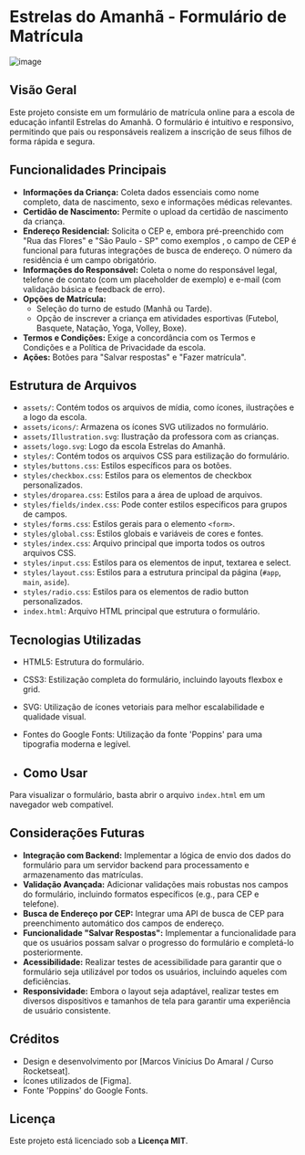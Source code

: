 # Estrelas do Amanhã - Formulário de Matrícula

![image](https://github.com/user-attachments/assets/45d96484-195e-404c-ac79-33ccb58f9675)

## Visão Geral

Este projeto consiste em um formulário de matrícula online para a escola de educação infantil Estrelas do Amanhã. O formulário é intuitivo e responsivo, permitindo que pais ou responsáveis realizem a inscrição de seus filhos de forma rápida e segura.

## Funcionalidades Principais

* **Informações da Criança:** Coleta dados essenciais como nome completo, data de nascimento, sexo e informações médicas relevantes.
* **Certidão de Nascimento:** Permite o upload da certidão de nascimento da criança.
* **Endereço Residencial:** Solicita o CEP e, embora pré-preenchido com "Rua das Flores" e "São Paulo - SP" como exemplos , o campo de CEP é funcional para futuras integrações de busca de endereço. O número da residência é um campo obrigatório.
* **Informações do Responsável:** Coleta o nome do responsável legal, telefone de contato (com um placeholder de exemplo) e e-mail (com validação básica e feedback de erro).
* **Opções de Matrícula:**
    * Seleção do turno de estudo (Manhã ou Tarde).
    * Opção de inscrever a criança em atividades esportivas (Futebol, Basquete, Natação, Yoga, Volley, Boxe).
* **Termos e Condições:** Exige a concordância com os Termos e Condições e a Política de Privacidade da escola.
* **Ações:** Botões para "Salvar respostas" e "Fazer matrícula".

## Estrutura de Arquivos

* `assets/`: Contém todos os arquivos de mídia, como ícones, ilustrações e a logo da escola.
* `assets/icons/`: Armazena os ícones SVG utilizados no formulário.
* `assets/Illustration.svg`: Ilustração da professora com as crianças.
* `assets/logo.svg`: Logo da escola Estrelas do Amanhã.
* `styles/`: Contém todos os arquivos CSS para estilização do formulário.
* `styles/buttons.css`: Estilos específicos para os botões.
* `styles/checkbox.css`: Estilos para os elementos de checkbox personalizados.
* `styles/droparea.css`: Estilos para a área de upload de arquivos.
* `styles/fields/index.css`: Pode conter estilos específicos para grupos de campos.
* `styles/forms.css`: Estilos gerais para o elemento `<form>`.
* `styles/global.css`: Estilos globais e variáveis de cores e fontes.
* `styles/index.css`: Arquivo principal que importa todos os outros arquivos CSS.
* `styles/input.css`: Estilos para os elementos de input, textarea e select.
* `styles/layout.css`: Estilos para a estrutura principal da página (`#app`, `main`, `aside`).
* `styles/radio.css`: Estilos para os elementos de radio button personalizados.
* `index.html`: Arquivo HTML principal que estrutura o formulário.


## Tecnologias Utilizadas

* HTML5: Estrutura do formulário.
* CSS3: Estilização completa do formulário, incluindo layouts flexbox e grid.
* SVG: Utilização de ícones vetoriais para melhor escalabilidade e qualidade visual.
* Fontes do Google Fonts: Utilização da fonte 'Poppins' para uma tipografia moderna e legível.

* ## Como Usar

Para visualizar o formulário, basta abrir o arquivo `index.html` em um navegador web compatível.

## Considerações Futuras

* **Integração com Backend:** Implementar a lógica de envio dos dados do formulário para um servidor backend para processamento e armazenamento das matrículas.
* **Validação Avançada:** Adicionar validações mais robustas nos campos do formulário, incluindo formatos específicos (e.g., para CEP e telefone).
* **Busca de Endereço por CEP:** Integrar uma API de busca de CEP para preenchimento automático dos campos de endereço.
* **Funcionalidade "Salvar Respostas":** Implementar a funcionalidade para que os usuários possam salvar o progresso do formulário e completá-lo posteriormente.
* **Acessibilidade:** Realizar testes de acessibilidade para garantir que o formulário seja utilizável por todos os usuários, incluindo aqueles com deficiências.
* **Responsividade:** Embora o layout seja adaptável, realizar testes em diversos dispositivos e tamanhos de tela para garantir uma experiência de usuário consistente.

## Créditos

* Design e desenvolvimento por [Marcos Vinícius Do Amaral / Curso Rocketseat].
* Ícones utilizados de [Figma].
* Fonte 'Poppins' do Google Fonts.

## Licença

Este projeto está licenciado sob a **Licença MIT**.
